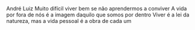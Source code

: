André Luiz
Muito difícil viver bem se não aprendermos a conviver
A vida por fora de nós é a imagem daquilo que somos por dentro
Viver é a lei da natureza, mas a vida pessoal é a obra de cada um
